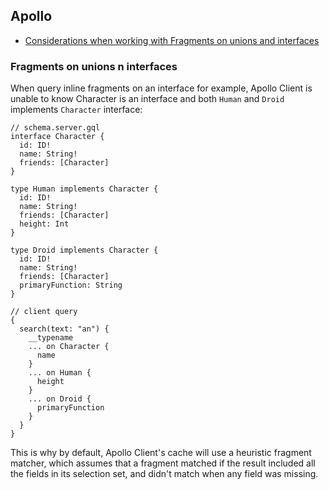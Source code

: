 ## Apollo

- [Considerations when working with Fragments on unions and interfaces](#fragments-on-unions-n-interfaces)

### Fragments on unions n interfaces

When query inline fragments on an interface for example, Apollo Client is unable to know Character is an interface and both `Human` and `Droid` implements `Character` interface:

```gql
// schema.server.gql
interface Character {
  id: ID!
  name: String!
  friends: [Character]
}

type Human implements Character {
  id: ID!
  name: String!
  friends: [Character]
  height: Int
}

type Droid implements Character {
  id: ID!
  name: String!
  friends: [Character]
  primaryFunction: String
}

// client query
{
  search(text: "an") {
    __typename
    ... on Character {
      name
    }
    ... on Human {
      height
    }
    ... on Droid {
      primaryFunction
    }
  }
}
```

This is why by default, Apollo Client's cache will use a heuristic fragment matcher, which assumes that a fragment matched if the result included all the fields in its selection set, and didn't match when any field was missing.

